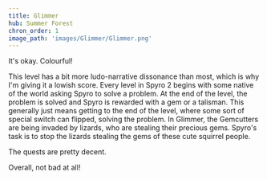 ```yaml
---
title: Glimmer
hub: Summer Forest
chron_order: 1
image_path: 'images/Glimmer/Glimmer.png'
---
```

It's okay. Colourful!
<!--excerpt-->
This level has a bit more ludo-narrative dissonance than most, which is why I'm giving it a lowish score.
Every level in Spyro 2 begins with some native of the world asking Spyro to solve a problem. At the end of the level, the problem is solved and Spyro is rewarded with a gem or a talisman. This generally just means getting to the end of the level, where some sort of special switch can flipped, solving the problem. In Glimmer, the Gemcutters are being invaded by lizards, who are stealing their precious gems. Spyro's task is to stop the lizards stealing the gems of these cute squirrel people.
<!--excerpt-->
The quests are pretty decent.
<!--excerpt-->
Overall, not bad at all!